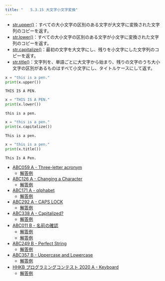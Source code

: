 ```yaml
---
title: "　　5.3.15 大文字小文字変換"
---
```


* [str.upper()](https://docs.python.org/ja/3/library/stdtypes.html#str.upper)：すべての大小文字の区別のある文字が大文字に変換された文字列のコピーを返す。
* [str.lower()](https://docs.python.org/ja/3/library/stdtypes.html#str.lower)：すべての大小文字の区別のある文字が小文字に変換された文字列のコピーを返す。
* [str.capitalize()](https://docs.python.org/ja/3/library/stdtypes.html#str.capitalize)：最初の文字を大文字にし、残りを小文字にした文字列のコピーを返す。
* [str.title()](https://docs.python.org/ja/3/library/stdtypes.html#str.title)：文字列を、単語ごとに大文字から始まり、残りの文字のうち大小文字の区別があるものはすべて小文字にし、タイトルケースにして返す。

```python:サンプルコード：sample_300.py
x = "this is a pen."
print(x.upper())
```

```text:実行結果
THIS IS A PEN.
```

```python:サンプルコード：sample_301.py
x = "THIS IS A PEN."
print(x.lower())
```

```text:実行結果
this is a pen.
```

```python:サンプルコード：sample_302.py
x = "this is a pen."
print(x.capitalize())
```

```text:実行結果
This is a pen.
```

```python:サンプルコード：sample_303.py
x = "this is a pen."
print(x.title())
```

```text:実行結果
This Is A Pen.
```

- [ABC059 A - Three-letter acronym](https://atcoder.jp/contests/abc059/tasks/abc059_a)
    - [解答例](https://atcoder.jp/contests/abc059/submissions/17500617)
- [ABC126 A - Changing a Character](https://atcoder.jp/contests/abc126/tasks/abc126_a)
    - [解答例](https://atcoder.jp/contests/abc126/submissions/34761370)
- [ABC171 A - αlphabet](https://atcoder.jp/contests/abc171/tasks/abc171_a)
    - [解答例](https://atcoder.jp/contests/abc171/submissions/14710714)
- [ABC292 A - CAPS LOCK](https://atcoder.jp/contests/abc292/tasks/abc292_a)
    - [解答例](https://atcoder.jp/contests/abc292/submissions/39473575)
- [ABC338 A - Capitalized?](https://atcoder.jp/contests/abc338/tasks/abc338_a)
    - [解答例](https://atcoder.jp/contests/abc338/submissions/50520816)
- [ABC011 B - 名前の確認](https://atcoder.jp/contests/abc011/tasks/abc011_2)
    - [解答例](https://atcoder.jp/contests/abc011/submissions/17741855)
    - [解答例](https://atcoder.jp/contests/abc011/submissions/17741886)
- [ABC249 B - Perfect String](https://atcoder.jp/contests/abc249/tasks/abc249_b)
    - [解答例](https://atcoder.jp/contests/abc249/submissions/31307649)
- [ABC357 B - Uppercase and Lowercase](https://atcoder.jp/contests/abc357/tasks/abc357_b)
    - [解答例](https://atcoder.jp/contests/abc357/submissions/57886093)
- [HHKB プログラミングコンテスト 2020 A - Keyboard](https://atcoder.jp/contests/hhkb2020/tasks/hhkb2020_a)
    - [解答例](https://atcoder.jp/contests/hhkb2020/submissions/24901995)